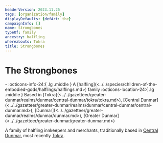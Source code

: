 ```yaml
---
headerVersion: 2023.11.25
tags: [organization/family]
displayDefaults: {defArt: the}
campaignInfo: []
name: Strongbones
typeOf: family
ancestry: halfling
whereabouts: Tokra
title: Strongbones
---
```

# The Strongbones
<div class="grid cards ext-narrow-margin ext-one-column" markdown>
-
   :octicons-info-24:{ .lg .middle } A [halfling](<../../species/children-of-the-embodied-gods/halflings/halflings.md>) family  
    :octicons-location-24:{ .lg .middle } Based in [Tokra](<../../gazetteer/greater-dunmar/realms/dunmar/central-dunmar/tokra/tokra.md>), [Central Dunmar](<../../gazetteer/greater-dunmar/realms/dunmar/central-dunmar/central-dunmar.md>), [Dunmar](<../../gazetteer/greater-dunmar/realms/dunmar/dunmar.md>), [Greater Dunmar](<../../gazetteer/greater-dunmar/greater-dunmar.md>)  
</div>


A family of halfling innkeepers and merchants, traditionally based in [Central Dunmar](<../../gazetteer/greater-dunmar/realms/dunmar/central-dunmar/central-dunmar.md>), most recently [Tokra](<../../gazetteer/greater-dunmar/realms/dunmar/central-dunmar/tokra/tokra.md>). 


